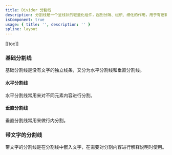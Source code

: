 ```yaml
---
title: Divider 分割线
description: 分割线是一个呈线状的轻量化组件，起到分隔、组织、细化的作用，用于有逻辑的组织元素内容和页面结构。
isComponent: true
usage: { title: '', description: '' }
spline: layout
---
```


[[toc]]

<script>
import Usage from "../DocUsage.svelte"
</script>

<Usage></Usage>

### 基础分割线

基础分割线是没有文字的独立线条，又分为水平分割线和垂直分割线。

#### 水平分割线

水平分割线常用来对不同元素内容进行分割。

<script>
import Base from "../../example/Base.svelte"
</script>

<Base></Base>

#### 垂直分割线

垂直分割线常用来做行内分割。

<script>
import Vertical from "../../example/Vertical.svelte"
</script>

<Vertical></Vertical>

### 带文字的分割线

带文字的分割线是在分割线中嵌入文字，在需要对分割内容进行解释说明时使用。

<script>
import Text from "../../example/Text.svelte"
</script>

<Text></Text>